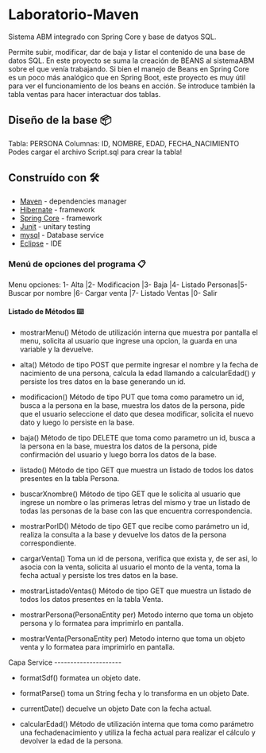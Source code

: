 # Laboratorio-Maven
Sistema ABM integrado con Spring Core y base de datyos SQL.

Permite subir, modificar, dar de baja y listar el contenido de una base de datos SQL.
En este proyecto se suma la creación de BEANS al sistemaABM sobre el que venía trabajando. Si bien el manejo de Beans en Spring Core es un poco más analógico que en Spring Boot, este proyecto es muy útil para ver el funcionamiento de los beans en acción. Se introduce también la tabla ventas para hacer interactuar dos tablas.

## Diseño de la base 📦
Tabla: PERSONA Columnas: ID, NOMBRE, EDAD, FECHA_NACIMIENTO
Podes cargar el archivo Script.sql para crear la tabla!

## Construído con 🛠️

* [Maven](https://maven.apache.org/) - dependencies manager
* [Hibernate](https://hibernate.org/) - framework 
* [Spring Core](https://spring.io/) - framework 
* [Junit](https://junit.org/junit4/) - unitary testing 
* [mysql](https://www.mysql.com/products/workbench/) - Database service
* [Eclipse](https://www.eclipse.org/downloads/) - IDE

### Menú de opciones del programa 📋
Menu opciones: 1- Alta |2- Modificacion |3- Baja |4- Listado Personas|5- Buscar por nombre |6- Cargar venta |7- Listado Ventas |0- Salir

#### Listado de Métodos ⌨️

- mostrarMenu() Método de utilización interna que muestra por pantalla el menu, solicita al usuario que ingrese una opcion, la guarda en una variable y la devuelve.

- alta() Método de tipo POST que permite ingresar el nombre y la fecha de nacimiento de una persona, calcula la edad llamando a calcularEdad() y persiste los tres datos en la base generando un id.

- modificacion() Método de tipo PUT que toma como parametro un id, busca a la persona en la base, muestra los datos de la persona, pide que el usuario seleccione el dato que desea modificar, solicita el nuevo dato y luego lo persiste en la base.

- baja() Método de tipo DELETE que toma como parametro un id, busca a la persona en la base, muestra los datos de la persona, pide confirmación del usuario y luego borra los datos de la base.

- listado() Método de tipo GET que muestra un listado de todos los datos presentes en la tabla Persona.

- buscarXnombre() Método de tipo GET que le solicita al usuario que ingrese un nombre o las primeras letras del mismo y trae un listado de todas las personas de la base con las que encuentra correspondencia.

- mostrarPorID() Método de tipo GET que recibe como parámetro un id, realiza la consulta a la base y devuelve los datos de la persona correspondiente.

- cargarVenta() Toma un id de persona, verifica que exista y, de ser asi, lo asocia con la venta, solicita al usuario el monto de la venta, toma la fecha actual y persiste los tres datos en la base.

- mostrarListadoVentas() Método de tipo GET que muestra un listado de todos los datos presentes en la tabla Venta.

- mostrarPersona(PersonaEntity per) Metodo interno que toma un objeto persona y lo formatea para imprimirlo en pantalla. 

- mostrarVenta(PersonaEntity per) Metodo interno que toma un objeto venta y lo formatea para imprimirlo en pantalla. 

Capa Service ---------------------

- formatSdf() formatea un objeto date.

- formatParse() toma un String fecha y lo transforma en un objeto Date.

- currentDate() decuelve un objeto Date con la fecha actual.

- calcularEdad() Método de utilización interna que toma como parámetro una fechadenacimiento y utiliza la fecha actual para realizar el cálculo y devolver la edad de la persona.

